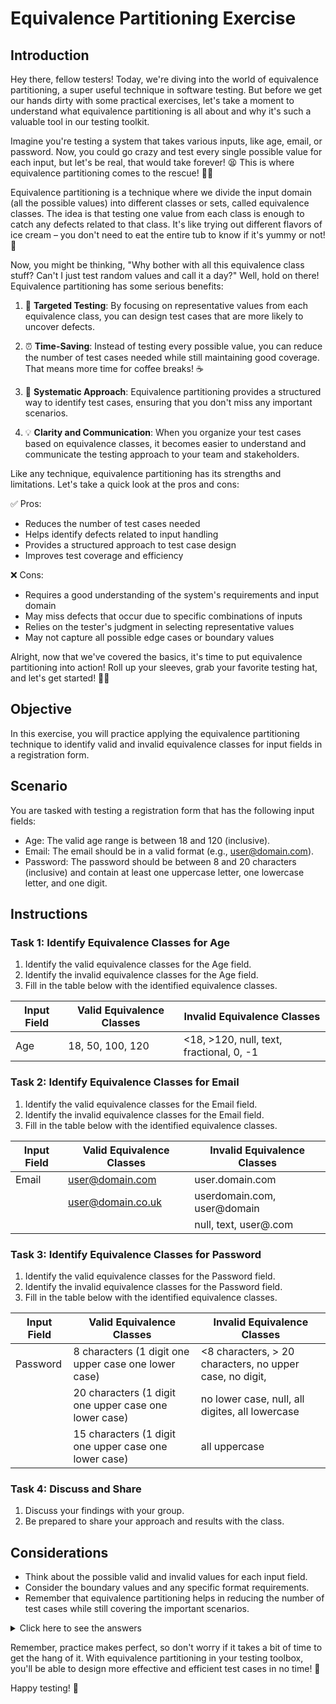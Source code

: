 # Equivalence Partitioning Exercise

## Introduction

Hey there, fellow testers! Today, we're diving into the world of equivalence partitioning, a super useful technique in software testing. But before we get our hands dirty with some practical exercises, let's take a moment to understand what equivalence partitioning is all about and why it's such a valuable tool in our testing toolkit.

Imagine you're testing a system that takes various inputs, like age, email, or password. Now, you could go crazy and test every single possible value for each input, but let's be real, that would take forever! 😫 This is where equivalence partitioning comes to the rescue! 🦸‍♀️

Equivalence partitioning is a technique where we divide the input domain (all the possible values) into different classes or sets, called equivalence classes. The idea is that testing one value from each class is enough to catch any defects related to that class. It's like trying out different flavors of ice cream – you don't need to eat the entire tub to know if it's yummy or not! 🍦

Now, you might be thinking, "Why bother with all this equivalence class stuff? Can't I just test random values and call it a day?" Well, hold on there! Equivalence partitioning has some serious benefits:

1. 🎯 **Targeted Testing**: By focusing on representative values from each equivalence class, you can design test cases that are more likely to uncover defects.

2. ⏰ **Time-Saving**: Instead of testing every possible value, you can reduce the number of test cases needed while still maintaining good coverage. That means more time for coffee breaks! ☕

3. 🧩 **Systematic Approach**: Equivalence partitioning provides a structured way to identify test cases, ensuring that you don't miss any important scenarios.

4. 💡 **Clarity and Communication**: When you organize your test cases based on equivalence classes, it becomes easier to understand and communicate the testing approach to your team and stakeholders.

Like any technique, equivalence partitioning has its strengths and limitations. Let's take a quick look at the pros and cons:

✅ Pros:

- Reduces the number of test cases needed
- Helps identify defects related to input handling
- Provides a structured approach to test case design
- Improves test coverage and efficiency

❌ Cons:

- Requires a good understanding of the system's requirements and input domain
- May miss defects that occur due to specific combinations of inputs
- Relies on the tester's judgment in selecting representative values
- May not capture all possible edge cases or boundary values

Alright, now that we've covered the basics, it's time to put equivalence partitioning into action! Roll up your sleeves, grab your favorite testing hat, and let's get started! 🧢✨

## Objective

In this exercise, you will practice applying the equivalence partitioning technique to identify valid and invalid equivalence classes for input fields in a registration form.

## Scenario

You are tasked with testing a registration form that has the following input fields:

- Age: The valid age range is between 18 and 120 (inclusive).
- Email: The email should be in a valid format (e.g., user@domain.com).
- Password: The password should be between 8 and 20 characters (inclusive) and contain at least one uppercase letter, one lowercase letter, and one digit.

## Instructions

### Task 1: Identify Equivalence Classes for Age

1. Identify the valid equivalence classes for the Age field.
2. Identify the invalid equivalence classes for the Age field.
3. Fill in the table below with the identified equivalence classes.

| Input Field | Valid Equivalence Classes | Invalid Equivalence Classes              |
| ----------- | ------------------------- | ---------------------------------------- |
| Age         | 18, 50, 100, 120          | <18, >120, null, text, fractional, 0, -1 |

### Task 2: Identify Equivalence Classes for Email

1. Identify the valid equivalence classes for the Email field.
2. Identify the invalid equivalence classes for the Email field.
3. Fill in the table below with the identified equivalence classes.

| Input Field | Valid Equivalence Classes | Invalid Equivalence Classes |
| ----------- | ------------------------- | --------------------------- |
| Email       | user@domain.com           | user.domain.com             |
|             | user@domain.co.uk         | userdomain.com, user@domain |
|             |                           | null, text, user@.com       |

### Task 3: Identify Equivalence Classes for Password

1. Identify the valid equivalence classes for the Password field.
2. Identify the invalid equivalence classes for the Password field.
3. Fill in the table below with the identified equivalence classes.

| Input Field | Valid Equivalence Classes                             | Invalid Equivalence Classes                              |
| ----------- | ----------------------------------------------------- | -------------------------------------------------------- |
| Password    | 8 characters (1 digit one upper case one lower case)  | <8 characters, > 20 characters, no upper case, no digit, |
|             | 20 characters (1 digit one upper case one lower case) | no lower case, null, all digites, all lowercase          |
|             | 15 characters (1 digit one upper case one lower case) | all uppercase                                            |

### Task 4: Discuss and Share

1. Discuss your findings with your group.
2. Be prepared to share your approach and results with the class.

## Considerations

- Think about the possible valid and invalid values for each input field.
- Consider the boundary values and any specific format requirements.
- Remember that equivalence partitioning helps in reducing the number of test cases while still covering the important scenarios.

<details>
  <summary>Click here to see the answers</summary>

### Task 1: Identify Equivalence Classes for Age

| Input Field | Valid Equivalence Classes | Invalid Equivalence Classes                |
| ----------- | ------------------------- | ------------------------------------------ |
| Age         | - 18 to 120               | - Below 18<br>- Above 120<br>- Non-numeric |

### Task 2: Identify Equivalence Classes for Email

| Input Field | Valid Equivalence Classes                    | Invalid Equivalence Classes                                    |
| ----------- | -------------------------------------------- | -------------------------------------------------------------- |
| Email       | - Valid email format (e.g., user@domain.com) | - Missing @ symbol<br>- Missing domain<br>- Invalid characters |

### Task 3: Identify Equivalence Classes for Password

| Input Field | Valid Equivalence Classes                                                                             | Invalid Equivalence Classes                                                                 |
| ----------- | ----------------------------------------------------------------------------------------------------- | ------------------------------------------------------------------------------------------- |
| Password    | - 8 to 20 characters<br>- Contains at least one uppercase letter, one lowercase letter, and one digit | - Less than 8 characters<br>- More than 20 characters<br>- Missing required character types |

</details>

Remember, practice makes perfect, so don't worry if it takes a bit of time to get the hang of it. With equivalence partitioning in your testing toolbox, you'll be able to design more effective and efficient test cases in no time! 💪

Happy testing! 🎉
